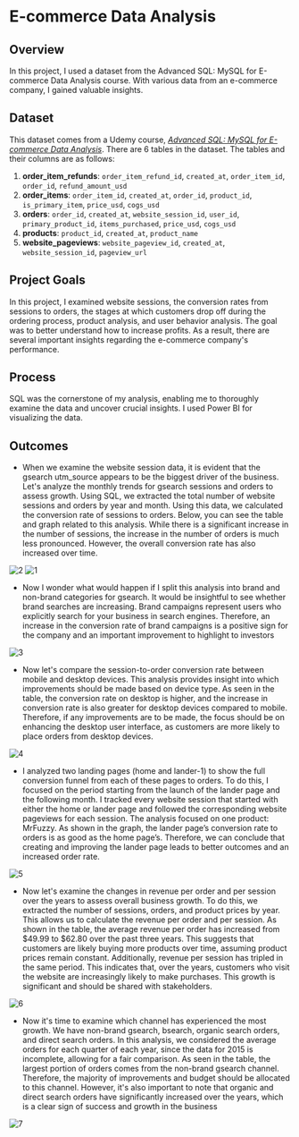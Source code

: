 # E-commerce Data Analysis

## Overview
In this project, I used a dataset from the Advanced SQL: MySQL for E-commerce Data Analysis course. With various data from an e-commerce company, I gained valuable insights.

## Dataset
This dataset comes from a Udemy course, *[Advanced SQL: MySQL for E-commerce Data Analysis](https://www.udemy.com/course/advanced-sql-mysql-for-analytics-business-intelligence/)*. There are 6 tables in the dataset. The tables and their columns are as follows:

1. **order_item_refunds**: `order_item_refund_id`, `created_at`, `order_item_id`, `order_id`, `refund_amount_usd`
2. **order_items**: `order_item_id`, `created_at`, `order_id`, `product_id`, `is_primary_item`, `price_usd`, `cogs_usd`
3. **orders**: `order_id`, `created_at`, `website_session_id`, `user_id`, `primary_product_id`, `items_purchased`, `price_usd`, `cogs_usd`
4. **products**: `product_id`, `created_at`, `product_name`
5. **website_pageviews**: `website_pageview_id`, `created_at`, `website_session_id`, `pageview_url`

## Project Goals
In this project, I examined website sessions, the conversion rates from sessions to orders, the stages at which customers drop off during the ordering process, product analysis, and user behavior analysis. The goal was to better understand how to increase profits. As a result, there are several important insights regarding the e-commerce company's performance.

## Process
SQL was the cornerstone of my analysis, enabling me to thoroughly examine the data and uncover crucial insights. I used Power BI for visualizing the data.

## Outcomes

- When we examine the website session data, it is evident that the gsearch utm_source appears to be the biggest driver of the business. Let's analyze the monthly trends for gsearch sessions and orders to assess growth. Using SQL, we extracted the total number of website sessions and orders by year and month. Using this data, we calculated the conversion rate of sessions to orders. Below, you can see the table and graph related to this analysis. While there is a significant increase in the number of sessions, the increase in the number of orders is much less pronounced. However, the overall conversion rate has also increased over time.
  
![2](https://github.com/user-attachments/assets/ceb8140a-c2dc-4d48-8c27-e36ba49c5ce2)
![1](https://github.com/user-attachments/assets/6f78f360-fd32-4877-b842-48c104c9e9b8)


- Now I wonder what would happen if I split this analysis into brand and non-brand categories for gsearch. It would be insightful to see whether brand searches are increasing. Brand campaigns represent users who explicitly search for your business in search engines. Therefore, an increase in the conversion rate of brand campaigns is a positive sign for the company and an important improvement to highlight to investors

![3](https://github.com/user-attachments/assets/01c42f64-6cbe-4d46-b361-f23f4eb028c8)


- Now let's compare the session-to-order conversion rate between mobile and desktop devices. This analysis provides insight into which improvements should be made based on device type. As seen in the table, the conversion rate on desktop is higher, and the increase in conversion rate is also greater for desktop devices compared to mobile. Therefore, if any improvements are to be made, the focus should be on enhancing the desktop user interface, as customers are more likely to place orders from desktop devices.

![4](https://github.com/user-attachments/assets/3ddcce45-6c67-4168-87c4-8dd1fff2f700)

- I analyzed two landing pages (home and lander-1) to show the full conversion funnel from each of these pages to orders. To do this, I focused on the period starting from the launch of the lander page and the following month. I tracked every website session that started with either the home or lander page and followed the corresponding website pageviews for each session. The analysis focused on one product: MrFuzzy. As shown in the graph, the lander page’s conversion rate to orders is as good as the home page’s. Therefore, we can conclude that creating and improving the lander page leads to better outcomes and an increased order rate.

![5](https://github.com/user-attachments/assets/67433887-87b2-42e0-a3c8-e80f10c5fc68)

- Now let's examine the changes in revenue per order and per session over the years to assess overall business growth. To do this, we extracted the number of sessions, orders, and product prices by year. This allows us to calculate the revenue per order and per session. As shown in the table, the average revenue per order has increased from $49.99 to $62.80 over the past three years. This suggests that customers are likely buying more products over time, assuming product prices remain constant. Additionally, revenue per session has tripled in the same period. This indicates that, over the years, customers who visit the website are increasingly likely to make purchases. This growth is significant and should be shared with stakeholders.

![6](https://github.com/user-attachments/assets/dfa6d2f2-d0d8-474e-81e7-8f340c95aa82)

- Now it's time to examine which channel has experienced the most growth. We have non-brand gsearch, bsearch, organic search orders, and direct search orders. In this analysis, we considered the average orders for each quarter of each year, since the data for 2015 is incomplete, allowing for a fair comparison. As seen in the table, the largest portion of orders comes from the non-brand gsearch channel. Therefore, the majority of improvements and budget should be allocated to this channel. However, it's also important to note that organic and direct search orders have significantly increased over the years, which is a clear sign of success and growth in the business

![7](https://github.com/user-attachments/assets/d5f42c26-e7ec-41ba-a6e2-1c6cd8b1495c)




